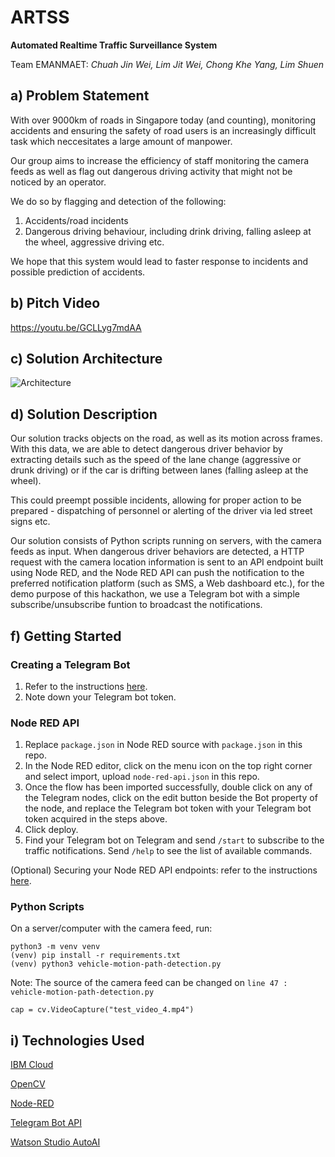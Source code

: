 # ARTSS
**Automated Realtime Traffic Surveillance System**

Team EMANMAET: *Chuah Jin Wei, Lim Jit Wei, Chong Khe Yang, Lim Shuen*

## a) Problem Statement
With over 9000km of roads in Singapore today (and counting), monitoring accidents and ensuring the safety of road users is an increasingly difficult task which neccesitates a large amount of manpower.

Our group aims to increase the efficiency of staff monitoring the camera feeds as well as flag out dangerous driving activity that might not be noticed by an operator. 

We do so by flagging and detection of the following:
1. Accidents/road incidents
2. Dangerous driving behaviour, including drink driving, falling asleep at the wheel, aggressive driving etc.

We hope that this system would lead to faster response to incidents and possible prediction of accidents.

## b) Pitch Video
https://youtu.be/GCLLyg7mdAA

## c) Solution Architecture
![Architecture](https://github.com/jitwei98/Emanmaet-ARTSS_SCDFXIBM/blob/master/solution-architecture.png)

## d) Solution Description
Our solution tracks objects on the road, as well as its motion across frames. With this data, we are able to detect dangerous driver behavior by extracting details such as the speed of the lane change (aggressive or drunk driving) or if the car is drifting between lanes (falling asleep at the wheel). 

This could preempt possible incidents, allowing for proper action to be prepared - dispatching of personnel or alerting of the driver via led street signs etc.

Our solution consists of Python scripts running on servers, with the camera feeds as input. When dangerous driver behaviors are detected, a HTTP request with the camera location information is sent to an API endpoint built using Node RED, and the Node RED API can push the notification to the preferred notification platform (such as SMS, a Web dashboard etc.), for the demo purpose of this hackathon, we use a Telegram bot with a simple subscribe/unsubscribe funtion to broadcast the notifications.

## f) Getting Started

### Creating a Telegram Bot ###
1. Refer to the instructions [here](https://core.telegram.org/bots#3-how-do-i-create-a-bot).
1. Note down your Telegram bot token.


### Node RED API ###
1. Replace `package.json` in Node RED source with `package.json` in this repo.
1. In the Node RED editor, click on the menu icon on the top right corner and select import, upload `node-red-api.json` in this repo.
1. Once the flow has been imported successfully, double click on any of the Telegram nodes, click on the edit button beside the Bot property of the node, and replace the Telegram bot token with your Telegram bot token acquired in the steps above.
1. Click deploy.
1. Find your Telegram bot on Telegram and send `/start` to subscribe to the traffic notifications. Send `/help` to see the list of available commands.

(Optional) Securing your Node RED API endpoints: refer to the instructions [here](https://nodered.org/docs/user-guide/runtime/securing-node-red#http-node-security).

### Python Scripts ###
On a server/computer with the camera feed, run:
```
python3 -m venv venv
(venv) pip install -r requirements.txt
(venv) python3 vehicle-motion-path-detection.py
```

Note: 
The source of the camera feed can be changed on `line 47 : vehicle-motion-path-detection.py`
```
cap = cv.VideoCapture("test_video_4.mp4")
```

## i) Technologies Used
[IBM Cloud](https://www.ibm.com/sg-en/cloud)

[OpenCV](http://opencv.org/)

[Node-RED](https://nodered.org/)

[Telegram Bot API](https://core.telegram.org/bots/api)

[Watson Studio AutoAI](https://www.ibm.com/sg-en/cloud/watson-studio/autoai)
